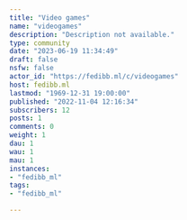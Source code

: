 ```yaml
---
title: "Video games" 
name: "videogames"
description: "Description not available."
type: community
date: "2023-06-19 11:34:49"
draft: false
nsfw: false
actor_id: "https://fedibb.ml/c/videogames"
host: fedibb.ml
lastmod: "1969-12-31 19:00:00"
published: "2022-11-04 12:16:34"
subscribers: 12
posts: 1
comments: 0
weight: 1
dau: 1
wau: 1
mau: 1
instances:
- "fedibb_ml"
tags: 
- "fedibb_ml"

---
```

